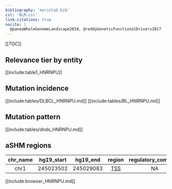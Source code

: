 ```yaml
---
bibliography: 'morinlab.bib'
csl: 'NLM.csl'
link-citations: true
nocite: |
  @paneaWholeGenomeLandscape2019, @reddyGeneticFunctionalDrivers2017
---
```


[[_TOC_]]



## Relevance tier by entity

[[include:table1_HNRNPU]]

## Mutation incidence

[[include:tables/DLBCL_HNRNPU.md]]
[[include:tables/BL_HNRNPU.md]]

## Mutation pattern

[[include:tables/dnds_HNRNPU.md]]

## aSHM regions

|chr_name|hg19_start|hg19_end |region                                                                                     |regulatory_comment|
|:--------:|:----------:|:---------:|:-------------------------------------------------------------------------------------------:|:------------------:|
|chr1    |245023502 |245029083|[TSS](https://genome.ucsc.edu/s/rdmorin/GAMBL%20hg19?position=chr1%3A245023502%2D245029083)|NA                |

[[include:browser_HNRNPU.md]]

